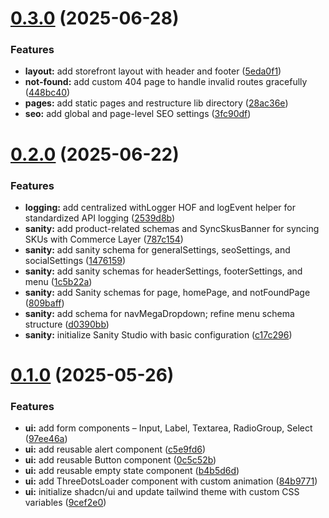 # [0.3.0](https://github.com/nilotpaldhar/storekeeper/compare/v0.2.0...v0.3.0) (2025-06-28)


### Features

* **layout:** add storefront layout with header and footer ([5eda0f1](https://github.com/nilotpaldhar/storekeeper/commit/5eda0f1fd8d08682d372fc5e219bd4bf41444677))
* **not-found:** add custom 404 page to handle invalid routes gracefully ([448bc40](https://github.com/nilotpaldhar/storekeeper/commit/448bc400ba78e3023c6169e404598867ee251195))
* **pages:** add static pages and restructure lib directory ([28ac36e](https://github.com/nilotpaldhar/storekeeper/commit/28ac36e8a61edadd3fae689bf4c8570c0a2d1548))
* **seo:** add global and page-level SEO settings ([3fc90df](https://github.com/nilotpaldhar/storekeeper/commit/3fc90dfbb32b033feab7766856a1d16edbb5b0af))



# [0.2.0](https://github.com/nilotpaldhar/storekeeper/compare/v0.1.0...v0.2.0) (2025-06-22)


### Features

* **logging:** add centralized withLogger HOF and logEvent helper for standardized API logging ([2539d8b](https://github.com/nilotpaldhar/storekeeper/commit/2539d8b98b55b90868418749f2f007d1a9429067))
* **sanity:** add product-related schemas and SyncSkusBanner for syncing SKUs with Commerce Layer ([787c154](https://github.com/nilotpaldhar/storekeeper/commit/787c1541072fda614348b2de844e2914052391b2))
* **sanity:** add sanity schema for generalSettings, seoSettings, and socialSettings ([1476159](https://github.com/nilotpaldhar/storekeeper/commit/14761590055d210fcebd93c8a5567b6e1782f911))
* **sanity:** add sanity schemas for headerSettings, footerSettings, and menu ([1c5b22a](https://github.com/nilotpaldhar/storekeeper/commit/1c5b22acb21493e4bac541a15603934079239934))
* **sanity:** add Sanity schemas for page, homePage, and notFoundPage ([809baff](https://github.com/nilotpaldhar/storekeeper/commit/809baff9208b018afdf3fae23bef761a3695295f))
* **sanity:** add schema for navMegaDropdown; refine menu schema structure ([d0390bb](https://github.com/nilotpaldhar/storekeeper/commit/d0390bb09ba350e7457dc18dc6de6e8d0424c7ce))
* **sanity:** initialize Sanity Studio with basic configuration ([c17c296](https://github.com/nilotpaldhar/storekeeper/commit/c17c2961d0ade8259debae53dcfad842de348279))



# [0.1.0](https://github.com/nilotpaldhar/storekeeper/compare/9cef2e05ea76a688759c403a328e991374a7f966...v0.1.0) (2025-05-26)


### Features

* **ui:** add form components – Input, Label, Textarea, RadioGroup, Select ([97ee46a](https://github.com/nilotpaldhar/storekeeper/commit/97ee46a291db1b6bbe61f55af5a67c67c6eab77e))
* **ui:** add reusable alert component ([c5e9fd6](https://github.com/nilotpaldhar/storekeeper/commit/c5e9fd609ec1ba7fcffc984560e9b7b11e5ee2b0))
* **ui:** add reusable Button component ([0c5c52b](https://github.com/nilotpaldhar/storekeeper/commit/0c5c52b5ea6fd1265e1bb8610162edd8449eb6d6))
* **ui:** add reusable empty state component ([b4b5d6d](https://github.com/nilotpaldhar/storekeeper/commit/b4b5d6d668e6b765d44757019db851c011e2b1c3))
* **ui:** add ThreeDotsLoader component with custom animation ([84b9771](https://github.com/nilotpaldhar/storekeeper/commit/84b977149a50c4a30bdf6d6200b8d49b79fc8aac))
* **ui:** initialize shadcn/ui and update tailwind theme with custom CSS variables ([9cef2e0](https://github.com/nilotpaldhar/storekeeper/commit/9cef2e05ea76a688759c403a328e991374a7f966))



